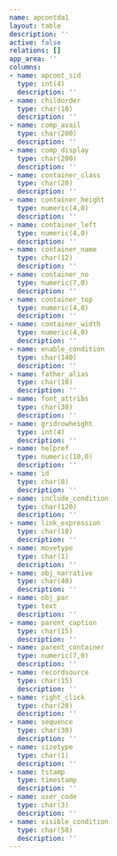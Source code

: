 ```yaml
---
name: apcontda1
layout: table
description: ''
active: false
relations: []
app_area: ''
columns:
- name: apcont_sid
  type: int(4)
  description: ''
- name: childorder
  type: char(10)
  description: ''
- name: comp_avail
  type: char(200)
  description: ''
- name: comp_display
  type: char(200)
  description: ''
- name: container_class
  type: char(20)
  description: ''
- name: container_height
  type: numeric(4,0)
  description: ''
- name: container_left
  type: numeric(4,0)
  description: ''
- name: container_name
  type: char(12)
  description: ''
- name: container_no
  type: numeric(7,0)
  description: ''
- name: container_top
  type: numeric(4,0)
  description: ''
- name: container_width
  type: numeric(4,0)
  description: ''
- name: enable_condition
  type: char(140)
  description: ''
- name: father_alias
  type: char(10)
  description: ''
- name: font_attribs
  type: char(30)
  description: ''
- name: gridrowheight
  type: int(4)
  description: ''
- name: helpref
  type: numeric(10,0)
  description: ''
- name: id
  type: char(8)
  description: ''
- name: include_condition
  type: char(120)
  description: ''
- name: link_expression
  type: char(10)
  description: ''
- name: movetype
  type: char(1)
  description: ''
- name: obj_narrative
  type: char(40)
  description: ''
- name: obj_par
  type: text
  description: ''
- name: parent_caption
  type: char(15)
  description: ''
- name: parent_container
  type: numeric(7,0)
  description: ''
- name: recordsource
  type: char(15)
  description: ''
- name: right_click
  type: char(20)
  description: ''
- name: sequence
  type: char(30)
  description: ''
- name: sizetype
  type: char(1)
  description: ''
- name: tstamp
  type: timestamp
  description: ''
- name: user_code
  type: char(3)
  description: ''
- name: visible_condition
  type: char(50)
  description: ''
---
```


